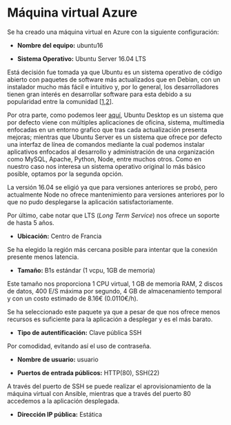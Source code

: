 # Máquina virtual Azure

Se ha creado una máquina virtual en Azure con la siguiente configuración:

- **Nombre del equipo:** ubuntu16

- **Sistema Operativo:** Ubuntu Server 16.04 LTS 

Está decisión fue tomada ya que Ubuntu es un sistema operativo de código abierto con paquetes de software más actualizados que en Debian, con un instalador mucho más fácil e intuitivo y, por lo general, los desarrolladores tienen gran interés en desarrollar software para esta debido a su popularidad entre la comunidad [[1](https://www.linuxadictos.com/debian-vs-ubuntu.html),[2](http://www.servidorinfo.info/que-servidor-os-elegir-en-2018-debian-server-vs-ubuntu-server/)].
<!-- 
https://www.linuxadictos.com/debian-vs-ubuntu.html
http://www.servidorinfo.info/que-servidor-os-elegir-en-2018-debian-server-vs-ubuntu-server/ 
-->

Por otra parte, como podemos leer [aquí](https://www.solvetic.com/page/recopilaciones/s/ordenadores/diferencias-entre-ubuntu-desktop-escritorio-y-ubuntu-server), Ubuntu Desktop es un sistema que por defecto viene con múltiples aplicaciones de oficina, sistema, multimedia enfocadas en un entorno grafico que tras cada actualización presenta mejoras; mientras que Ubuntu Server es un sistema que ofrece por defecto una interfaz de línea de comandos mediante la cual podemos instalar aplicativos enfocados al desarrollo y administración de una organización como MySQL, Apache, Python, Node, entre muchos otros. Como en nuestro caso nos interesa un sistema operativo original lo más básico posible, optamos por la segunda opción.

<!--
https://www.solvetic.com/page/recopilaciones/s/ordenadores/diferencias-entre-ubuntu-desktop-escritorio-y-ubuntu-server
-->

La versión 16.04 se eligió ya que para versiones anteriores se probó, pero actualmente Node no ofrece mantenimiento para versiones anteriores por lo que no pudo desplegarse la aplicación satisfactoriamente. 

Por último, cabe notar que LTS (_Long Term Service_) nos ofrece un soporte de hasta 5 años.

- **Ubicación:** Centro de Francia

Se ha elegido la región más cercana posible para intentar que la conexión presente menos latencia.

- **Tamaño:** B1s estándar (1 vcpu, 1GB de memoria)
 
Este tamaño nos proporciona 1 CPU virtual, 1 GB de memoria RAM, 2 discos de datos, 400 E/S máxima por segundo, 4 GB de almacenamiento temporal y con un costo estimado de 8.16€ (0.0110€/h).

Se ha seleccionado este paquete ya que a pesar de que nos ofrece menos recursos es suficiente para la aplicación a desplegar y es el más barato.

- **Tipo de autentificación:** Clave pública SSH

Por comodidad, evitando así el uso de contraseña.

- **Nombre de usuario:** usuario

- **Puertos de entrada públicos:** HTTP(80), SSH(22)

A través del puerto de SSH se puede realizar el aprovisionamiento de la máquina virtual con Ansible, mientras que a través del puerto 80 accedemos a la aplicación desplegada.

- **Dirección IP pública:** Estática

